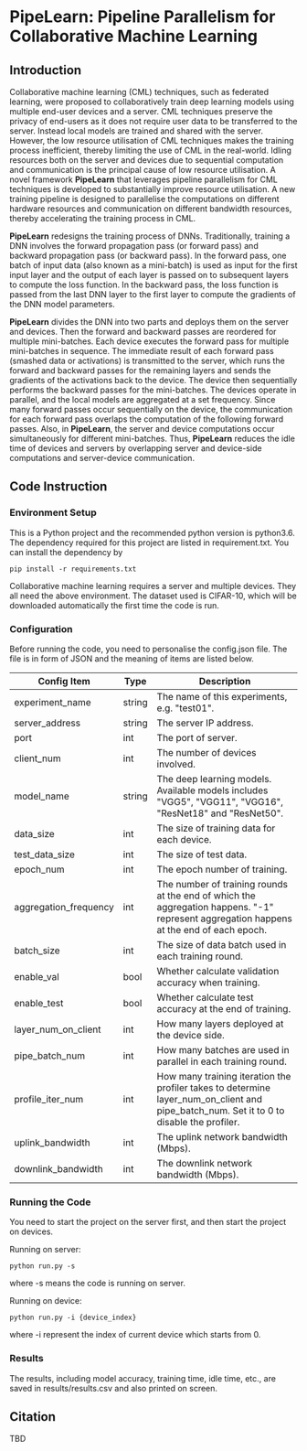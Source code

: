 # **PipeLearn**: Pipeline Parallelism for Collaborative Machine Learning

## Introduction

Collaborative machine learning (CML) techniques, such as federated learning, were proposed to collaboratively train deep learning models using multiple end-user devices and a server. CML techniques preserve the privacy of end-users as it does not require user data to be transferred to the server. Instead local models are trained and shared with the server. However, the low resource utilisation of CML techniques makes the training process inefficient, thereby limiting the use of CML in the real-world. Idling resources both on the server and devices due to sequential computation and communication is the principal cause of low resource utilisation. A novel framework **PipeLearn** that leverages pipeline parallelism for CML techniques is developed to substantially improve resource utilisation. A new training pipeline is designed to parallelise the computations on different hardware resources and communication on different bandwidth resources, thereby accelerating the training process in CML.

**PipeLearn** redesigns the training process of DNNs. Traditionally, training a DNN involves the forward propagation pass (or forward pass) and backward propagation pass (or backward pass). In the forward pass, one batch of input data (also known as a mini-batch) is used as input for the first input layer and the output of each layer is passed on to subsequent layers to compute the loss function. In the backward pass, the loss function is passed from the last DNN layer to the first layer to compute the gradients of the DNN model parameters. 

**PipeLearn** divides the DNN into two parts and deploys them on the server and devices. Then the forward and backward passes are reordered for multiple mini-batches. Each device executes the forward pass for multiple mini-batches in sequence. The immediate result of each forward pass (smashed data or activations) is transmitted to the server, which runs the forward and backward passes for the remaining layers and sends the gradients of the activations back to the device. The device then sequentially performs the backward passes for the mini-batches. The devices operate in parallel, and the local models are aggregated at a set frequency. Since many forward passes occur sequentially on the device, the communication for each forward pass overlaps the computation of the following forward passes. Also, in **PipeLearn**, the server and device computations occur simultaneously for different mini-batches. Thus, **PipeLearn** reduces the idle time of devices and servers by overlapping server and device-side computations and server-device communication. 


## Code Instruction

### Environment Setup

This is a Python project and the recommended python version is python3.6.
The dependency required for this project are listed in requirement.txt. You can install the dependency by

```
pip install -r requirements.txt
```

Collaborative machine learning requires a server and multiple devices. They all need the above environment. The dataset used is CIFAR-10, which will be downloaded automatically the first time the code is run.
### Configuration

Before running the code, you need to personalise the config.json file. The file is in form of JSON and the meaning of items are listed below.

| Config Item  | Type     | Description |
| ----------- | ----------- |  ----------- |
| experiment_name  | string   | The name of this experiments, e.g. "test01".       |
| server_address  | string | The server IP address.        |
| port  | int | The port of server.        |
| client_num  | int | The number of devices involved.        |
| model_name | string | The deep learning models. Available models includes "VGG5", "VGG11", "VGG16", "ResNet18" and "ResNet50".      |
| data_size  | int | The size of training data for each device.     |
| test_data_size | int  | The size of test data.        |
| epoch_num  | int | The epoch number of training.        |
| aggregation_frequency | int   | The number of training rounds at the end of which the aggregation happens. "-1" represent aggregation happens at the end of each epoch.        |
| batch_size | int   | The size of data batch used in each training round.      |
| enable_val | bool   | Whether calculate validation accuracy when training.        |
| enable_test | bool   | Whether calculate test accuracy at the end of training.    |
| layer_num_on_client | int   | How many layers deployed at the device side.       |
| pipe_batch_num | int   | How many batches are used in parallel in each training round.        |
| profile_iter_num | int   | How many training iteration the profiler takes to determine layer_num_on_client and pipe_batch_num. Set it to 0 to disable the profiler.     |
| uplink_bandwidth | int   | The uplink network bandwidth (Mbps).        |
| downlink_bandwidth | int   | The downlink network bandwidth (Mbps).         |

### Running the Code

You need to start the project on the server first, and then start the project on devices.

Running on server:

```
python run.py -s
```

where -s means the code is running on server.

Running on device:

```
python run.py -i {device_index}
```

where -i represent the index of current device which starts from 0.

### Results

The results, including model accuracy, training time, idle time, etc., are saved in results/results.csv and also printed on screen.

## Citation

TBD